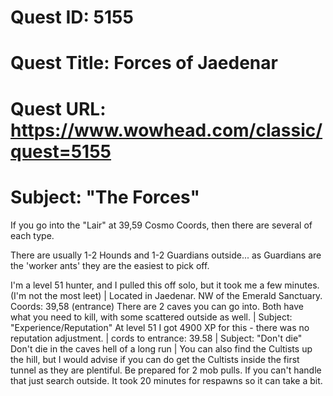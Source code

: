 # Quest ID: 5155
# Quest Title: Forces of Jaedenar
# Quest URL: https://www.wowhead.com/classic/quest=5155
# Subject: "The Forces"
If you go into the "Lair" at 39,59 Cosmo Coords, then there are several of each type.

There are usually 1-2 Hounds and 1-2 Guardians outside... as Guardians are the 'worker ants' they are the easiest to pick off.

I'm a level 51 hunter, and I pulled this off solo, but it took me a few minutes. (I'm not the most leet) | Located in Jaedenar. NW of the Emerald Sanctuary.
Coords: 39,58 (entrance)
There are 2 caves you can go into. Both have what you need to kill, with some scattered outside as well. | Subject: "Experience/Reputation"
At level 51 I got 4900 XP for this - there was no reputation adjustment. | cords to entrance: 39.58 | Subject: "Don't die"
Don't die in the caves hell of a long run | You can also find the Cultists up the hill, but I would advise if you can do get the Cultists inside the first tunnel as they are plentiful. Be prepared for 2 mob pulls. If you can't handle that just search outside. It took 20 minutes for respawns so it can take a bit.